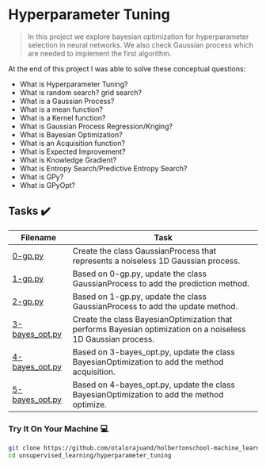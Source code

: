 # Hyperparameter Tuning

> In this project we explore bayesian optimization for hyperparameter selection in neural networks. We also check Gaussian process which are needed to implement the first algorithm.

At the end of this project I was able to solve these conceptual questions:

* What is Hyperparameter Tuning?
* What is random search? grid search?
* What is a Gaussian Process?
* What is a mean function?
* What is a Kernel function?
* What is Gaussian Process Regression/Kriging?
* What is Bayesian Optimization?
* What is an Acquisition function?
* What is Expected Improvement?
* What is Knowledge Gradient?
* What is Entropy Search/Predictive Entropy Search?
* What is GPy?
* What is GPyOpt?

## Tasks :heavy_check_mark:

| Filename | Task |
| ------ | ------------------------------------------------- | 
| [0-gp.py](https://github.com/otalorajuand/holbertonschool-machine_learning/blob/main/unsupervised_learning/hyperparameter_tuning/0-gp.py)| Create the class GaussianProcess that represents a noiseless 1D Gaussian process. | 
| [1-gp.py](https://github.com/otalorajuand/holbertonschool-machine_learning/blob/main/unsupervised_learning/hyperparameter_tuning/1-gp.py)| Based on 0-gp.py, update the class GaussianProcess to add the prediction method. | 
| [2-gp.py](https://github.com/otalorajuand/holbertonschool-machine_learning/blob/main/unsupervised_learning/hyperparameter_tuning/2-gp.py)| Based on 1-gp.py, update the class GaussianProcess to add the update method. | 
| [3-bayes_opt.py](https://github.com/otalorajuand/holbertonschool-machine_learning/blob/main/unsupervised_learning/hyperparameter_tuning/3-bayes_opt.py)| Create the class BayesianOptimization that performs Bayesian optimization on a noiseless 1D Gaussian process. | 
| [4-bayes_opt.py](https://github.com/otalorajuand/holbertonschool-machine_learning/blob/main/unsupervised_learning/hyperparameter_tuning/4-bayes_opt.py)| Based on 3-bayes_opt.py, update the class BayesianOptimization to add the method acquisition. | 
| [5-bayes_opt.py](https://github.com/otalorajuand/holbertonschool-machine_learning/blob/main/unsupervised_learning/hyperparameter_tuning/5-bayes_opt.py)| Based on 4-bayes_opt.py, update the class BayesianOptimization to add the method optimize. | 


### Try It On Your Machine :computer:
```bash
git clone https://github.com/otalorajuand/holbertonschool-machine_learning.git
cd unsupervised_learning/hyperparameter_tuning
```
